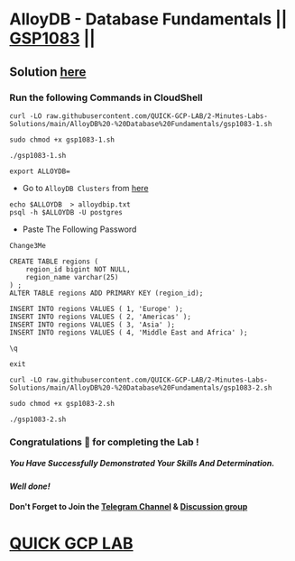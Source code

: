 # AlloyDB - Database Fundamentals || [GSP1083](https://www.cloudskillsboost.google/focuses/50122?parent=catalog) ||

## Solution [here](https://youtu.be/NtkOg8kjdxk)

### Run the following Commands in CloudShell

```
curl -LO raw.githubusercontent.com/QUICK-GCP-LAB/2-Minutes-Labs-Solutions/main/AlloyDB%20-%20Database%20Fundamentals/gsp1083-1.sh

sudo chmod +x gsp1083-1.sh

./gsp1083-1.sh
```
```
export ALLOYDB=
```

* Go to `AlloyDB Clusters` from [here](https://console.cloud.google.com/alloydb/clusters?)

```
echo $ALLOYDB  > alloydbip.txt
psql -h $ALLOYDB -U postgres
```

* Paste The Following Password

```
Change3Me
```
```
CREATE TABLE regions (
    region_id bigint NOT NULL,
    region_name varchar(25)
) ;
ALTER TABLE regions ADD PRIMARY KEY (region_id);
```
```
INSERT INTO regions VALUES ( 1, 'Europe' );
INSERT INTO regions VALUES ( 2, 'Americas' );
INSERT INTO regions VALUES ( 3, 'Asia' );
INSERT INTO regions VALUES ( 4, 'Middle East and Africa' );
```
```
\q
```
```
exit
```
```
curl -LO raw.githubusercontent.com/QUICK-GCP-LAB/2-Minutes-Labs-Solutions/main/AlloyDB%20-%20Database%20Fundamentals/gsp1083-2.sh

sudo chmod +x gsp1083-2.sh

./gsp1083-2.sh
```

### Congratulations 🎉 for completing the Lab !

##### *You Have Successfully Demonstrated Your Skills And Determination.*

#### *Well done!*

#### Don't Forget to Join the [Telegram Channel](https://t.me/quickgcplab) & [Discussion group](https://t.me/quickgcplabchats)

# [QUICK GCP LAB](https://www.youtube.com/@quickgcplab)
